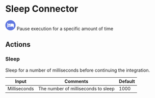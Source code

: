 # Sleep Connector

![Sleep](./assets/sleep.png#connector-icon)
Pause execution for a specific amount of time

## Actions

### Sleep

Sleep for a number of milliseconds before continuing the integration.

| Input        | Comments                            | Default |
| ------------ | ----------------------------------- | ------- |
| Milliseconds | The number of milliseconds to sleep | 1000    |

